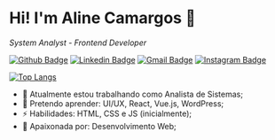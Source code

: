 <h1>Hi! I'm Aline Camargos 👋</h1>


<p><i>System Analyst - Frontend Developer</i></p>

[![Github Badge](https://img.shields.io/badge/-Github-000?style=flat-square&logo=Github&logoColor=white&link=https://github.com/alinecamardev)](https://github.com/alinecamardev)
[![Linkedin Badge](https://img.shields.io/badge/-LinkedIn-blue?style=flat-square&logo=Linkedin&logoColor=white&link=https://www.linkedin.com/in/alined3v/)](https://www.linkedin.com/in/alined3v/)
[![Gmail Badge](https://img.shields.io/badge/-Gmail-c14438?style=flat-square&logo=Gmail&logoColor=white&link=mailto:aline.d3v@gmail.com)](mailto:aline.d3v@gmail.com)
[![Instagram Badge](https://img.shields.io/badge/-Instagram-C13584?style=flat-square&labelColor=C13584&logo=instagram&logoColor=white&link=https://www.instagram.com/alinecamar/)](https://www.instagram.com/alinecamar/)

[![Top Langs](https://github-readme-stats.vercel.app/api/top-langs/?username=alinecamardev&layout=compact)](https://github.com/anuraghazra/github-readme-stats)

- 🔭 Atualmente estou trabalhando como Analista de Sistemas;
- 🌱 Pretendo aprender: UI/UX, React, Vue.js, WordPress;
- ⚡ Habilidades: HTML, CSS e JS (inicialmente);
- 🖤 Apaixonada por: Desenvolvimento Web;

<!--
<p align="center">
 <img align="center" alt="visitors" src="https://visitor-badge.glitch.me/badge?page_id=alinecamardev.alinecamardev" />
</p>
-->
<!--
**alinecamardev/alinecamardev** is a ✨ _special_ ✨ repository because its `README.md` (this file) appears on your GitHub profile.

Here are some ideas to get you started:

- 🔭 I’m currently working on ...
- 🌱 I’m currently learning ...
- 👯 I’m looking to collaborate on ...
- 🤔 I’m looking for help with ...
- 💬 Ask me about ...
- 📫 How to reach me: ...
- 😄 Pronouns: ...
- ⚡ Fun fact: ...
-->
